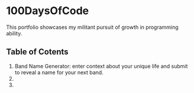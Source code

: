# 100DaysOfCode
This portfolio showcases my militant pursuit of growth in programming ability.

## Table of Cotents
1. Band Name Generator: enter context about your unique life and submit to reveal a name for your next band.
2.
3. 
